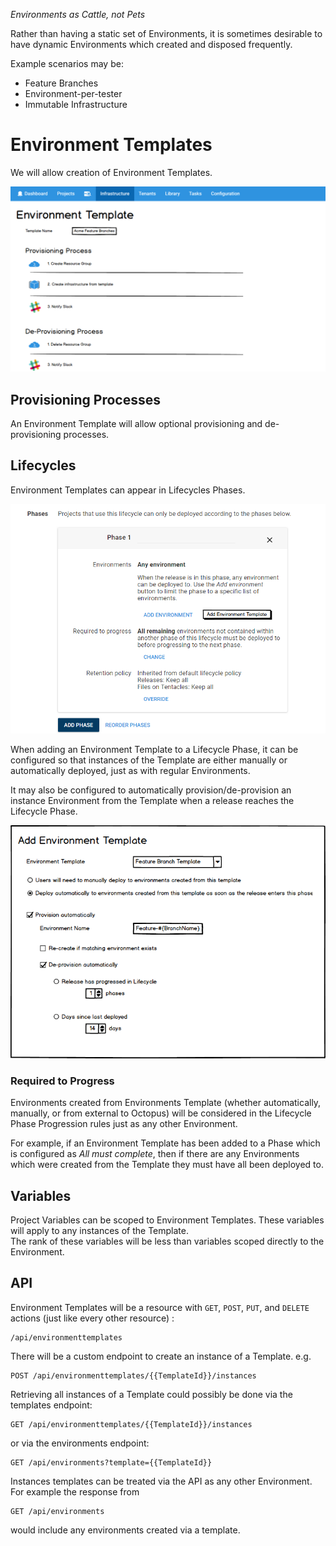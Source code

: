 
_Environments as Cattle, not Pets_

Rather than having a static set of Environments, it is sometimes desirable to have dynamic Environments which created and disposed frequently.  

Example scenarios may be:

- Feature Branches
- Environment-per-tester
- Immutable Infrastructure

# Environment Templates

We will allow creation of Environment Templates.

![Configure Environment Template](ui-mocks/EnvironmentTemplate-Configure.png "width=500")

## Provisioning Processes 

An Environment Template will allow optional provisioning and de-provisioning processes.

## Lifecycles 

Environment Templates can appear in Lifecycles Phases.  

![Add Environment Template to Lifecycle Phase](ui-mocks/LifecyclePhase-AddEnvironmentTemplate.png "width=500")

When adding an Environment Template to a Lifecycle Phase, it can be configured so that instances of the Template are either manually or automatically deployed, just as with regular Environments. 

It may also be configured to automatically provision/de-provision an instance Environment from the Template when a release reaches the Lifecycle Phase.  

![Configure Environment Template Lifecycle Phase](ui-mocks/LifecyclePhase-ConfigureEnvironmentTemplateDialog.png "width=500")

### Required to Progress

Environments created from Environments Template (whether automatically, manually, or from external to Octopus) will be considered in the Lifecycle Phase Progression rules just as any other Environment. 

For example, if an Environment Template has been added to a Phase which is configured as _All must complete_, then if there are any Environments which were created from the Template they must have all been deployed to. 

## Variables

Project Variables can be scoped to Environment Templates. These variables will apply to any instances of the Template.   
The rank of these variables will be less than variables scoped directly to the Environment. 

## API

Environment Templates will be a resource with `GET`, `POST`, `PUT`, and `DELETE` actions (just like every other resource) :

```
/api/environmenttemplates
```

There will be a custom endpoint to create an instance of a Template.  e.g.

```
POST /api/environmenttemplates/{{TemplateId}}/instances
```

Retrieving all instances of a Template could possibly be done via the templates endpoint:

```
GET /api/environmenttemplates/{{TemplateId}}/instances
```

or via the environments endpoint:

```
GET /api/environments?template={{TemplateId}}
```

Instances templates can be treated via the API as any other Environment.  For example the response from 

```
GET /api/environments
```

would include any environments created via a template. 



